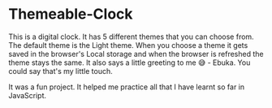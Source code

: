 # Themeable-Clock
This is a digital clock. 
It has 5 different themes that you can choose from.
The default theme is the Light theme.
When you choose a theme it gets saved in the browser's Local storage and when the browser is refreshed the theme stays the same.
It also says a little greeting to me 😅 - Ebuka. You could say that's my little touch.

It was a fun project. It helped me practice all that I have learnt so far in JavaScript.
 
 
